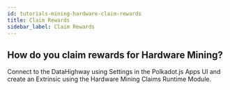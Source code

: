 ```yaml
---
id: tutorials-mining-hardware-claim-rewards
title: Claim Rewards
sidebar_label: Claim Rewards
---
```


## How do you claim rewards for Hardware Mining?

Connect to the DataHighway using Settings in the Polkadot.js Apps UI and create an Extrinsic using the Hardware Mining Claims Runtime Module.
